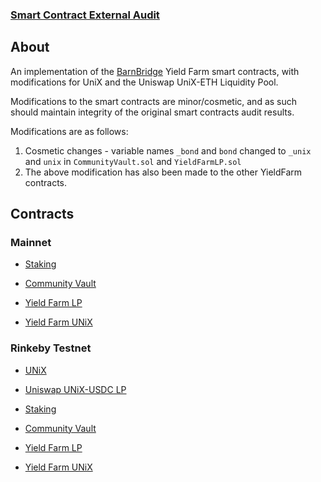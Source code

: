 ### [Smart Contract External Audit](https://github.com/BarnBridge/BarnBridge-YieldFarming/blob/master/BarnBridge-Yield-Farming-and-Incentivization-AUDIT.pdf)

## About

An implementation of the [BarnBridge](https://github.com/BarnBridge/BarnBridge-YieldFarming)
Yield Farm smart contracts, with modifications for UniX and the Uniswap
UniX-ETH Liquidity Pool.

Modifications to the smart contracts are minor/cosmetic, and as such should maintain
integrity of the original smart contracts audit results.

Modifications are as follows:

1) Cosmetic changes - variable names `_bond` and `bond` changed to `_unix` and `unix`
   in `CommunityVault.sol` and `YieldFarmLP.sol`
2) The above modification has also been made to the other YieldFarm contracts.

## Contracts

### Mainnet

- [Staking](https://etherscan.io/address/#code)

- [Community Vault](https://etherscan.io/address/#code)

- [Yield Farm LP](https://etherscan.io/address/#code)

- [Yield Farm UNiX](https://etherscan.io/address/#code)

###  Rinkeby Testnet

- [UNiX](https://rinkeby.etherscan.io/address/0xDDD6A0ECc3c6F6C102E5eA3d8Af7B801d1a77aC8)

- [Uniswap UNiX-USDC LP](https://rinkeby.etherscan.io/address/0xdec047b52fc35ac30d21a09ceb79c85e38d07936)

- [Staking](https://rinkeby.etherscan.io/address/0xFf4c3a49Fc24e9727307c7c44ff46F740f6783a1#code)

- [Community Vault](https://rinkeby.etherscan.io/address/0x4098600a916616C16c5b55bdb3F992628a312B4e#code)

- [Yield Farm LP](https://rinkeby.etherscan.io/address/0xa61F4Fb0E2C47B7677dFeac59CB594daeCC2AC88#code)

- [Yield Farm UNiX](https://rinkeby.etherscan.io/address/0xBf8D9dF45B53a2D3c271327B6AccaE2532F3C82D#code)
